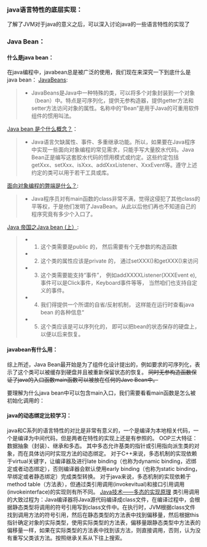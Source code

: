 ### java语言特性的底层实现：
了解了JVM对于java的意义之后，可以深入讨论java的一些语言特性的实现了

### Java Bean：

#### 什么是java bean：
在java编程中，javabean总是被广泛的使用，我们现在来深究一下到底什么是java bean：
[JavaBeans](https://zh.wikipedia.org/wiki/JavaBeans):
> - JavaBeans是Java中一种特殊的类，可以将多个对象封装到一个对象（bean）中。特点是可序列化，提供无参构造器，提供getter方法和setter方法访问对象的属性。名称中的“Bean”是用于Java的可重用软件组件的惯用叫法。

[Java bean 是个什么概念？](https://www.zhihu.com/question/19773379)：
> - Java语言欠缺属性、事件、多重继承功能。所以，如果要在Java程序中实现一些面向对象编程的常见需求，只能手写大量胶水代码。Java Bean正是编写这套胶水代码的惯用模式或约定。这些约定包括getXxx、setXxx、isXxx、addXxxListener、XxxEvent等。遵守上述约定的类可以用于若干工具或库。

[面向对象编程的弊端是什么？](https://www.zhihu.com/question/20275578):
> - Java程序员对有main函数的class非常不满，觉得这侵犯了其他class的平等权，于是他们发明了JavaBean。从此以后他们再也不知道自己的程序究竟有多少个入口了。

[Java 帝国之Java bean (上）](http://mp.weixin.qq.com/s?__biz=MzAxOTc0NzExNg==&mid=2665513115&idx=1&sn=da30cf3d3f163d478748fcdf721b6414#rd):
> - 1. 这个类需要是public 的， 然后需要有个无参数的构造函数
> - 2. 这个类的属性应该是private 的， 通过setXXX()和getXXX()来访问
> - 3. 这个类需要能支持“事件”， 例如addXXXXListener(XXXEvent e),  事件可以是Click事件，Keyboard事件等等， 当然咱们也支持自定义的事件。 
> - 4. 我们得提供一个所谓的自省/反射机制， 这样能在运行时查看java bean 的各种信息“
> - 5. 这个类应该是可以序列化的， 即可以把bean的状态保存的硬盘上， 以便以后来恢复。 

#### javabean有什么用：
综上所述，Java Bean最开始是为了组件化设计提出的，例如要求的可序列化，表示了这个类可以被缓存到硬盘并且被重新保留状态的恢复。
~~同时无参构造函数保证了java的入口函数main函数可以被放在任何的Jave Bean中。~~

要理解为什么java bean中可以包含main入口，我们需要看看main函数是怎么被初始化调用的：


#### java的动态绑定比较学习：
java和C系列的语言特性的对比是非常有意义的，一个是编译为本地相关代码，一个是编译为中间代码，但是两者在特性的实现上还是有参照的。
OOP三大特征：数据抽象（封装）、继承和多态。
其中多态允许基类的指针或引用指向派生类的对象，而在具体访问时实现方法的动态绑定。
对于C++来说，多态机制的实现依赖于virtual关键字，让编译器及进行late binding（也称为dynamic binding，迟绑定或者动态绑定），否则编译器会默认使用early binding（也称为static binding，早绑定或者静态绑定）完成类型转换。
对于java来说，多态机制的实现依赖于method table（方法表），但通过类引用调用(invokevitual)和接口引用调用(invokeinterface)的实现则有所不同。
[Java技术——多态的实现原理](http://blog.csdn.net/seu_calvin/article/details/52191321)
类引用调用的大致过程为：Java编译器将Java源代码编译成class文件，在编译过程中，会根据静态类型将调用的符号引用写到class文件中。在执行时，JVM根据class文件找到调用方法的符号引用，然后在静态类型的方法表中找到偏移量，然后根据this指针确定对象的实际类型，使用实际类型的方法表，偏移量跟静态类型中方法表的偏移量一样，如果在实际类型的方法表中找到该方法，则直接调用，否则，认为没有重写父类该方法。按照继承关系从下往上搜索。 


[]()
[]()
[]()
[]()
[]()
[]()
[]()
[]()
[]()